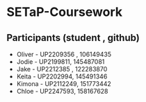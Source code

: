 # SETaP-Coursework

## Participants (student , github)
- Oliver - UP2209356 , 106149435
- Jodie - UP2199811, 145487081
- Jake - UP2212385 , 122283870
- Keita - UP2202994, 145491346
- Kimona - UP2112249, 151773442
- Chloe - UP2247593, 158167628
